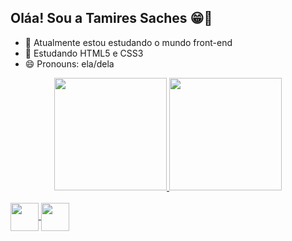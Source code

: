 ## Oláa! Sou a Tamires Saches 😁👋

- 🔭 Atualmente estou estudando o mundo front-end
- 🌱 Estudando HTML5 e CSS3
- 😄 Pronouns: ela/dela

<div align="center">
 <a href="https://github.com/TamiresSaches">
 <img height="180em" src="https://github-readme-stats.vercel.app/api?username=TamiresSaches&show_icons=true&theme=radical&include_all_commits=true&count_private=true"/>
 <img height="180em" src="https://github-readme-stats.vercel.app/api/top-langs/?username=TamiresSaches&layout=compact&langs_count=7&theme=radical"/>
</div>

<div style="display: inline_block"><br>
<img align="center" heigth="30" width="45" src="https://cdn.jsdelivr.net/gh/devicons/devicon/icons/html5/html5-original-wordmark.svg" />
<img align="center" heigth="30" width="45" src="https://cdn.jsdelivr.net/gh/devicons/devicon/icons/css3/css3-original-wordmark.svg" />
</div>
